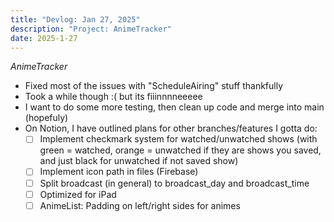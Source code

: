 ```yaml
---
title: "Devlog: Jan 27, 2025"
description: "Project: AnimeTracker"
date: 2025-1-27
---
```


*AnimeTracker*

- Fixed most of the issues with "ScheduleAiring" stuff thankfully
- Took a while though :( but its fiiinnnneeeee
- I want to do some more testing, then clean up code and merge into main (hopefuly)
- On Notion, I have outlined plans for other branches/features I gotta do:
    - [ ] Implement checkmark system for watched/unwatched shows (with green = watched, orange = unwatched if they are shows you saved, and just black for unwatched if not saved show)
    - [ ] Implement icon path in files (Firebase)
    - [ ] Split broadcast (in general) to broadcast_day and broadcast_time
    - [ ] Optimized for iPad
    - [ ] AnimeList: Padding on left/right sides for animes
